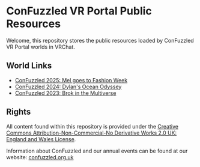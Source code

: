 ConFuzzled VR Portal Public Resources
=====================================

Welcome, this repository stores the public resources loaded by ConFuzzled VR Portal worlds in VRChat.

## World Links

* [ConFuzzled 2025: Mel goes to Fashion Week](https://vrchat.com/home/world/wrld_ce1b0616-bd3d-48cf-9c1d-8f7dabefdd78)
* [ConFuzzled 2024: Dylan's Ocean Odyssey](https://vrchat.com/home/world/wrld_75335ef8-6f30-4078-b2d8-a983ec1096ce)
* [ConFuzzled 2023: Brok in the Multiverse](https://vrchat.com/home/world/wrld_583ea653-a824-4894-a776-30ba5b45aad6)

## Rights
All content found within this repository is provided under the [Creative Commons Attribution-Non-Commercial-No Derivative Works 2.0 UK: England and Wales License](https://creativecommons.org/licenses/by-nc-nd/2.0).

Information about ConFuzzled and our annual events can be found at our website: [confuzzled.org.uk](https://confuzzled.org.uk/)

